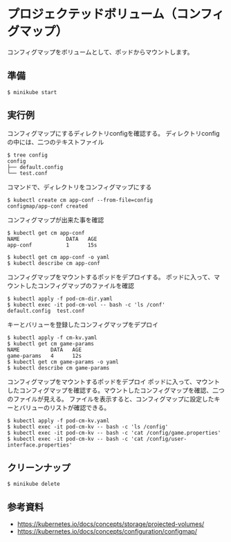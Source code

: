 # プロジェクテッドボリューム（コンフィグマップ）
コンフィグマップをボリュームとして、ポッドからマウントします。


## 準備
```
$ minikube start
```


## 実行例
コンフィグマップにするディレクトリconfigを確認する。
ディレクトリconfigの中には、二つのテキストファイル
```
$ tree config
config
├── default.config
└── test.conf

```

コマンドで、ディレクトリをコンフィグマップにする
```
$ kubectl create cm app-conf --from-file=config
configmap/app-conf created
```

コンフィグマップが出来た事を確認
```
$ kubectl get cm app-conf
NAME               DATA   AGE
app-conf           1      15s

$ kubectl get cm app-conf -o yaml
$ kubectl describe cm app-conf
```

コンフィグマップをマウントするポッドをデプロイする。
ポッドに入って、マウントしたコンフィグマップのファイルを確認

```
$ kubectl apply -f pod-cm-dir.yaml 
$ kubectl exec -it pod-cm-vol -- bash -c 'ls /conf'
default.config  test.conf
```


キーとバリューを登録したコンフィグマップをデプロイ
```
$ kubectl apply -f cm-kv.yaml 
$ kubectl get cm game-params
NAME          DATA   AGE
game-params   4      12s
$ kubectl get cm game-params -o yaml
$ kubectl describe cm game-params
```


コンフィグマップをマウントするポッドをデプロイ
ポッドに入って、マウントしたコンフィグマップを確認する。マウントしたコンフィグマップを確認、二つのファイルが見える。
ファイルを表示すると、コンフィグマップに設定したキーとバリューのリストが確認できる。
```
$ kubectl apply -f pod-cm-kv.yaml 
$ kubectl exec -it pod-cm-kv -- bash -c 'ls /config'
$ kubectl exec -it pod-cm-kv -- bash -c 'cat /config/game.properties'
$ kubectl exec -it pod-cm-kv -- bash -c 'cat /config/user-interface.properties'
```


## クリーンナップ
```
$ minikube delete
```


## 参考資料
- https://kubernetes.io/docs/concepts/storage/projected-volumes/
- https://kubernetes.io/docs/concepts/configuration/configmap/

